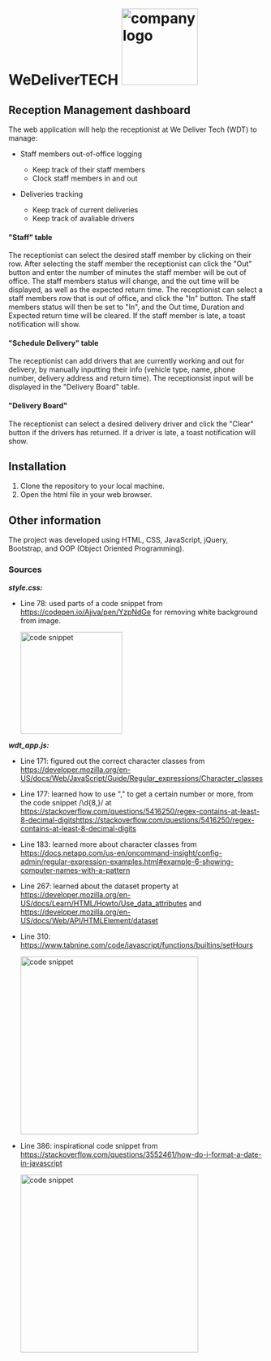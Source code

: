 # WeDeliverTECH <img width="150" alt="company logo" src="https://user-images.githubusercontent.com/125880906/236834585-9ad0a06a-3f72-4cae-9c50-a96f21181200.png">

## Reception Management dashboard
The web application will help the receptionist at We Deliver Tech (WDT) to manage:
- Staff members out-of-office logging
    - Keep track of their staff members
    - Clock staff members in and out

- Deliveries tracking
    - Keep track of current deliveries
    - Keep track of avaliable drivers


#### "Staff" table
The receptionist can select the desired staff member by clicking on their row. After selecting the staff member the receptionist can click the "Out" button and enter the number of minutes the staff member will be out of office. The staff members status will change, and the out time will be displayed, as well as the expected return time. 
The receptionist can select a staff members row that is out of office, and click the "In" button. The staff members status will then be set to "In", and the Out time, Duration and Expected return time will be cleared. 
If the staff member is late, a toast notification will show. 

#### "Schedule Delivery" table
The receptionist can add drivers that are currently working and out for delivery, by manually inputting their info (vehicle type, name, phone number, delivery address and return time).
The receptionsist input will be displayed in the "Delivery Board" table.

#### "Delivery Board"
The receptionist can select a desired delivery driver and click the "Clear" button if the drivers has returned. 
If a driver is late, a toast notification will show.


## Installation
1. Clone the repository to your local machine.
2. Open the html file in your web browser. 


## Other information
The project was developed using HTML, CSS, JavaScript, jQuery, Bootstrap, and OOP (Object Oriented Programming).


### Sources
<strong><em>style.css:</em></strong>
- Line 78: used parts of a code snippet from https://codepen.io/Ajiva/pen/YzpNdGe for removing white background from image.

    <img height="200" alt="code snippet" src="https://github.com/MariKristiansen/Mari_Kristiansen_sp1/assets/125880906/ead907c8-ce1e-4cfe-acb9-8a2f6365b894">

<strong><em>wdt_app.js:</em></strong>
- Line 171: figured out the correct character classes from https://developer.mozilla.org/en-US/docs/Web/JavaScript/Guide/Regular_expressions/Character_classes
- Line 177: learned how to use "," to get a certain number or more, from the code snippet /\d{8,}/ at https://stackoverflow.com/questions/5416250/regex-contains-at-least-8-decimal-digitshttps://stackoverflow.com/questions/5416250/regex-contains-at-least-8-decimal-digits
- Line 183: learned more about character classes from https://docs.netapp.com/us-en/oncommand-insight/config-admin/regular-expression-examples.html#example-6-showing-computer-names-with-a-pattern
- Line 267: learned about the dataset property at https://developer.mozilla.org/en-US/docs/Learn/HTML/Howto/Use_data_attributes and https://developer.mozilla.org/en-US/docs/Web/API/HTMLElement/dataset
- Line 310: https://www.tabnine.com/code/javascript/functions/builtins/setHours

    
    <img width="350" alt="code snippet" src="https://github.com/MariKristiansen/Mari_Kristiansen_sp1/assets/125880906/de8f4995-6f39-440d-bb71-a64df83244da">

- Line 386: inspirational code snippet from https://stackoverflow.com/questions/3552461/how-do-i-format-a-date-in-javascript
    
    <img width="350" alt="code snippet" src="https://github.com/MariKristiansen/Mari_Kristiansen_sp1/assets/125880906/19d018c4-ee61-46cf-8199-a5e0dd122fc2">
